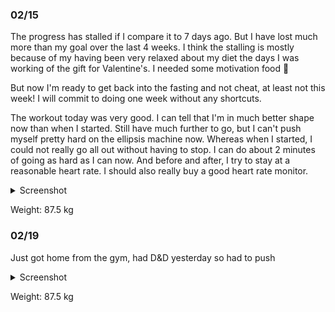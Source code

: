 ### 02/15
The progress has stalled if I compare it to 7 days ago. But I have lost much more than my goal over the last 4 weeks. I think the stalling is mostly because of my having been very relaxed about my diet the days I was working of the gift for Valentine's. I needed some motivation food 🤭

But now I'm ready to get back into the fasting and not cheat, at least not this week! I will commit to doing one week without any shortcuts.

The workout today was very good. I can tell that I'm in much better shape now than when I started. Still have much further to go, but I can't push myself pretty hard on the ellipsis machine now. Whereas when I started, I could not really go all out without having to stop. I can do about 2 minutes of going as hard as I can now. And before and after, I try to stay at a reasonable heart rate. I should also really buy a good heart rate monitor.


<details>
	<summary>Screenshot</summary>
	<img src="https://media.discordapp.net/attachments/810551417043419170/1075541796341420133/Screenshot_20230215-231854.png?width=641&height=1390" />
</details>

Weight: 87.5 kg

### 02/19
Just got home from the gym, had D&D yesterday so had to push


<details>
	<summary>Screenshot</summary>
	<img src="https://media.discordapp.net/attachments/810551417043419170/1075541796341420133/Screenshot_20230215-231854.png?width=641&height=1390" />
</details>

Weight: 87.5 kg

